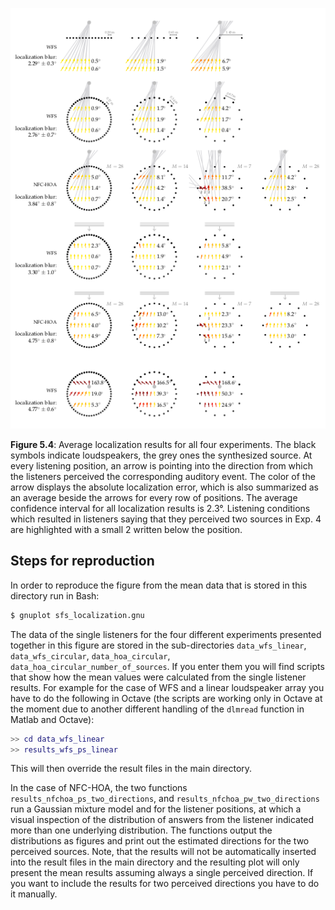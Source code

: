 ![Fig 5.4](fig5_04.png)

**Figure 5.4**: Average localization
results for all four experiments. The
black symbols indicate loudspeakers,
the grey ones the synthesized source.
At every listening position, an arrow is
pointing into the direction from which
the listeners perceived the
corresponding auditory event. The color of the
arrow displays the absolute localization
error, which is also summarized as an
average beside the arrows for every row
of positions. The average confidence
interval for all localization results is 2.3°.
Listening conditions which resulted in
listeners saying that they perceived two
sources in Exp. 4 are highlighted with a
small 2 written below the position.

## Steps for reproduction

In order to reproduce the figure from the mean data that is stored in this
directory run in Bash:
```Bash
$ gnuplot sfs_localization.gnu
```

The data of the single listeners for the four different experiments presented
together in this figure are stored in the sub-directories `data_wfs_linear`,
`data_wfs_circular`, `data_hoa_circular`, `data_hoa_circular_number_of_sources`.
If you enter them you will find scripts that show how the mean values were
calculated from the single listener results. For example for the case of WFS and
a linear loudspeaker array you have to do the following in Octave (the scripts
are working only in Octave at the moment due to another different handling of
the `dlmread` function in Matlab and Octave):
```Matlab
>> cd data_wfs_linear
>> results_wfs_ps_linear
```
This will then override the result files in the main directory.

In the case of NFC-HOA, the two functions `results_nfchoa_ps_two_directions`,
and `results_nfchoa_pw_two_directions` run a Gaussian mixture model and for the
listener positions, at which a visual inspection of the distribution of answers
from the listener indicated more than one underlying distribution. The functions
output the distributions as figures and print out the estimated directions for
the two perceived sources.
Note, that the results will not be automatically inserted into the result files
in the main directory and the resulting plot will only present the mean results
assuming always a single perceived direction. If you want to include the results
for two perceived directions you have to do it manually.
